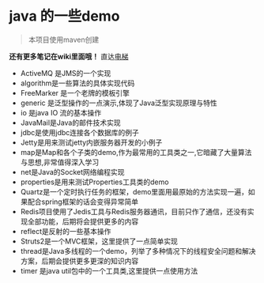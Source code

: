 
# java 的一些demo
> 本项目使用maven创建  

**还有更多笔记在wiki里面哦！**
直达[电梯](https://gitee.com/Sod-Momas/javaDemo/wikis/)

* ActiveMQ 是JMS的一个实现
* algorithm是一些算法的具体实现代码
* FreeMarker 是一个老牌的模板引擎
* generic 是泛型操作的一点演示,体现了Java泛型实现原理与特性
* io 是java IO 流的基本操作
* JavaMail是Java的邮件技术实现
* jdbc是使用jdbc连接各个数据库的例子
* Jetty是用来测试jetty内嵌服务器开发的小例子
* map是Map和各个子类的demo,作为最常用的工具类之一,它暗藏了大量算法与思想,非常值得深入学习
* net是Java的Socket网络编程实现
* properties是用来测试Properties工具类的demo
* Quartz是一个定时执行任务的框架，demo里面用最原始的方法实现一遍，如果配合spring框架的话会变得异常简单
* Redis项目使用了Jedis工具与Redis服务器通讯，目前只作了通信，还没有实现全部功能，后期将会提供更多的内容
* reflect是反射的一些基本操作
* Struts2是一个MVC框架，这里提供了一点简单实现
* thread是Java多线程的一个demo，列举了多种情况下的线程安全问题和解决方案，后期会提供更多更深的知识内容
* timer 是java util包中的一个工具类,这里提供一点使用方法



